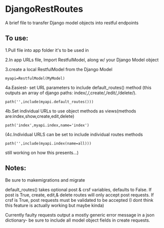 # DjangoRestRoutes
A brief file to transfer Django model objects into restful endpoints

## To use:
1.Pull file into app folder it's to be used in

2.In app URLs file, Import RestfulModel, along w/ your Django Model object

3.create a local RestfulModel from the Django Model
    
    myapi=RestfulModel(MyModel)
    
4a.Easiest- set URL parameters to include default_routes() method (this outputs an array of django paths: index/,<id>/,create/,<id>/edit/,<id>/delete/).
    
    path('',include(myapi.default_routes()))
    
4b.Set individual URLs to use object methods as views(methods are:index,show,create,edit,delete)
    
    path('index',myapi.index,name='index')

(4c.Individual URLS can be set to include individual routes methods
    
    path('',include(myapi.index(name=all)))

still working on how this presents...)

## Notes:
Be sure to makemigrations and migrate

default_routes() takes optional post & crsf variables, defaults to False. 
    If post is True, create, edit,& delete routes will only accept post requests. If crsf is True, post requests must be validated to be       accepted (I dont think this feature is actually working but maybe kinda)
    
Currently faulty requests output a mostly generic error message in a json dictionary- be sure to include all model object fields in create requests.
